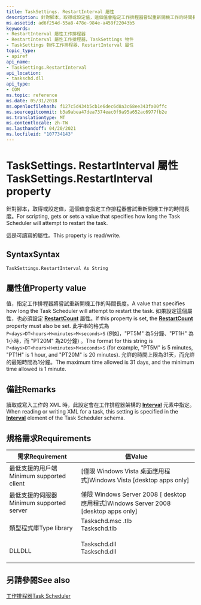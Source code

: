 ```yaml
---
title: TaskSettings. RestartInterval 屬性
description: 針對腳本，取得或設定值，這個值會指定工作排程器嘗試重新開機工作的時間長度。
ms.assetid: ad6f254d-55a8-478e-984e-a459f22043b5
keywords:
- RestartInterval 屬性工作排程器
- RestartInterval 屬性工作排程器，TaskSettings 物件
- TaskSettings 物件工作排程器、RestartInterval 屬性
topic_type:
- apiref
api_name:
- TaskSettings.RestartInterval
api_location:
- taskschd.dll
api_type:
- COM
ms.topic: reference
ms.date: 05/31/2018
ms.openlocfilehash: f127c5d434b5cb1e6dec6d8a3c68ee343fa00ffc
ms.sourcegitcommit: b3a9abea47dea7374eac0f9a95a652ac6977fb2e
ms.translationtype: MT
ms.contentlocale: zh-TW
ms.lasthandoff: 04/20/2021
ms.locfileid: "107734143"
---
```

# <a name="tasksettingsrestartinterval-property"></a><span data-ttu-id="a8814-106">TaskSettings. RestartInterval 屬性</span><span class="sxs-lookup"><span data-stu-id="a8814-106">TaskSettings.RestartInterval property</span></span>

<span data-ttu-id="a8814-107">針對腳本，取得或設定值，這個值會指定工作排程器嘗試重新開機工作的時間長度。</span><span class="sxs-lookup"><span data-stu-id="a8814-107">For scripting, gets or sets a value that specifies how long the Task Scheduler will attempt to restart the task.</span></span>

<span data-ttu-id="a8814-108">這是可讀寫的屬性。</span><span class="sxs-lookup"><span data-stu-id="a8814-108">This property is read/write.</span></span>

## <a name="syntax"></a><span data-ttu-id="a8814-109">Syntax</span><span class="sxs-lookup"><span data-stu-id="a8814-109">Syntax</span></span>


```VB
TaskSettings.RestartInterval As String
```



## <a name="property-value"></a><span data-ttu-id="a8814-110">屬性值</span><span class="sxs-lookup"><span data-stu-id="a8814-110">Property value</span></span>

<span data-ttu-id="a8814-111">值，指定工作排程器將嘗試重新開機工作的時間長度。</span><span class="sxs-lookup"><span data-stu-id="a8814-111">A value that specifies how long the Task Scheduler will attempt to restart the task.</span></span> <span data-ttu-id="a8814-112">如果設定這個屬性，也必須設定 [**RestartCount**](tasksettings-restartcount.md) 屬性。</span><span class="sxs-lookup"><span data-stu-id="a8814-112">If this property is set, the [**RestartCount**](tasksettings-restartcount.md) property must also be set.</span></span> <span data-ttu-id="a8814-113">此字串的格式為 `P<days>DT<hours>H<minutes>M<seconds>S` (例如，"PT5M" 為5分鐘、"PT1H" 為1小時，而 "PT20M" 為20分鐘) 。</span><span class="sxs-lookup"><span data-stu-id="a8814-113">The format for this string is `P<days>DT<hours>H<minutes>M<seconds>S` (for example, "PT5M" is 5 minutes, "PT1H" is 1 hour, and "PT20M" is 20 minutes).</span></span> <span data-ttu-id="a8814-114">允許的時間上限為31天，而允許的最短時間為1分鐘。</span><span class="sxs-lookup"><span data-stu-id="a8814-114">The maximum time allowed is 31 days, and the minimum time allowed is 1 minute.</span></span>

## <a name="remarks"></a><span data-ttu-id="a8814-115">備註</span><span class="sxs-lookup"><span data-stu-id="a8814-115">Remarks</span></span>

<span data-ttu-id="a8814-116">讀取或寫入工作的 XML 時，此設定會在工作排程器架構的 [**Interval**](taskschedulerschema-interval-restarttype-element.md) 元素中指定。</span><span class="sxs-lookup"><span data-stu-id="a8814-116">When reading or writing XML for a task, this setting is specified in the [**Interval**](taskschedulerschema-interval-restarttype-element.md) element of the Task Scheduler schema.</span></span>

## <a name="requirements"></a><span data-ttu-id="a8814-117">規格需求</span><span class="sxs-lookup"><span data-stu-id="a8814-117">Requirements</span></span>



| <span data-ttu-id="a8814-118">需求</span><span class="sxs-lookup"><span data-stu-id="a8814-118">Requirement</span></span> | <span data-ttu-id="a8814-119">值</span><span class="sxs-lookup"><span data-stu-id="a8814-119">Value</span></span> |
|-------------------------------------|-----------------------------------------------------------------------------------------|
| <span data-ttu-id="a8814-120">最低支援的用戶端</span><span class="sxs-lookup"><span data-stu-id="a8814-120">Minimum supported client</span></span><br/> | <span data-ttu-id="a8814-121">\[僅限 Windows Vista 桌面應用程式\]</span><span class="sxs-lookup"><span data-stu-id="a8814-121">Windows Vista \[desktop apps only\]</span></span><br/>                                          |
| <span data-ttu-id="a8814-122">最低支援的伺服器</span><span class="sxs-lookup"><span data-stu-id="a8814-122">Minimum supported server</span></span><br/> | <span data-ttu-id="a8814-123">僅限 Windows Server 2008 \[ desktop 應用程式\]</span><span class="sxs-lookup"><span data-stu-id="a8814-123">Windows Server 2008 \[desktop apps only\]</span></span><br/>                                    |
| <span data-ttu-id="a8814-124">類型程式庫</span><span class="sxs-lookup"><span data-stu-id="a8814-124">Type library</span></span><br/>             | <dl> <span data-ttu-id="a8814-125"><dt>Taskschd.msc .tlb</dt></span><span class="sxs-lookup"><span data-stu-id="a8814-125"><dt>Taskschd.tlb</dt></span></span> </dl> |
| <span data-ttu-id="a8814-126">DLL</span><span class="sxs-lookup"><span data-stu-id="a8814-126">DLL</span></span><br/>                      | <dl> <span data-ttu-id="a8814-127"><dt>Taskschd.dll</dt></span><span class="sxs-lookup"><span data-stu-id="a8814-127"><dt>Taskschd.dll</dt></span></span> </dl> |



## <a name="see-also"></a><span data-ttu-id="a8814-128">另請參閱</span><span class="sxs-lookup"><span data-stu-id="a8814-128">See also</span></span>

<dl> <dt>

[<span data-ttu-id="a8814-129">工作排程器</span><span class="sxs-lookup"><span data-stu-id="a8814-129">Task Scheduler</span></span>](task-scheduler-start-page.md)
</dt> </dl>

 

 





